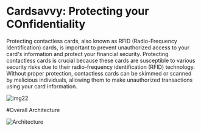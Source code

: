 # Cardsavvy: Protecting your COnfidentiality

Protecting contactless cards, also known as RFID (Radio-Frequency Identification) cards, is important to prevent unauthorized access to your card's information and protect your financial security. Protecting contactless cards is crucial because these cards are susceptible to various security risks due to their radio-frequency identification (RFID) technology. Without proper protection, contactless cards can be skimmed or scanned by malicious individuals, allowing them to make unauthorized transactions using your card information.

![img22](https://github.com/Itsparththing/SpamGuard-Automated-Spam-Detector/assets/86774143/385804d1-7ce7-4c8e-88d5-79cd31b32356)

#Overall Architecture

![Architecture]()
